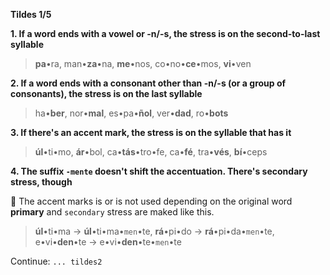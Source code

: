 **Tildes 1/5**



**1. If a word ends with a vowel or -n/-s, the stress is on the second-to-last syllable**

> **pa**•ra, man•**za**•na, **me**•nos, co•no•**ce**•mos, **vi**•ven



**2. If a word ends with a consonant other than -n/-s (or a group of consonants), the stress is on the last syllable**

> ha•**ber**, nor•**mal**, es•pa•**ñol**, ver•**dad**, ro•**bots**



**3. If there's an accent mark, the stress is on the syllable that has it**

> **úl**•ti•mo, **ár**•bol, ca•**tás**•tro•fe, ca•**fé**, tra•**vés**, **bí**•ceps 



**4. The suffix `-mente` doesn't shift the accentuation. There's secondary stress, though**

:large_orange_diamond: The accent marks is or is not used depending on the original word **primary** and `secondary` stress are maked like this.

> **úl**•ti•ma → **úl**•ti•ma•`men`•te, **rá**•pi•do → **rá**•pi•da•`men`•te, e•vi•**den**•te → e•vi•**den**•te•`men`•te


Continue: `... tildes2`
